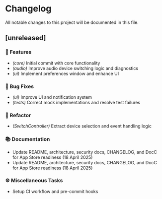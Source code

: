 # Changelog

All notable changes to this project will be documented in this file.

## [unreleased]

### 🚀 Features

- *(core)* Initial commit with core functionality
- *(audio)* Improve audio device switching logic and diagnostics
- *(ui)* Implement preferences window and enhance UI

### 🐛 Bug Fixes

- *(ui)* Improve UI and notification system
- *(tests)* Correct mock implementations and resolve test failures

### 🚜 Refactor

- *(SwitchController)* Extract device selection and event handling logic

### 📚 Documentation

- Update README, architecture, security docs, CHANGELOG, and DocC for App Store readiness (18 April 2025)
- Update README, architecture, security docs, CHANGELOG, and DocC for App Store readiness (18 April 2025)

### ⚙️ Miscellaneous Tasks

- Setup CI workflow and pre-commit hooks

<!-- generated by git-cliff -->
